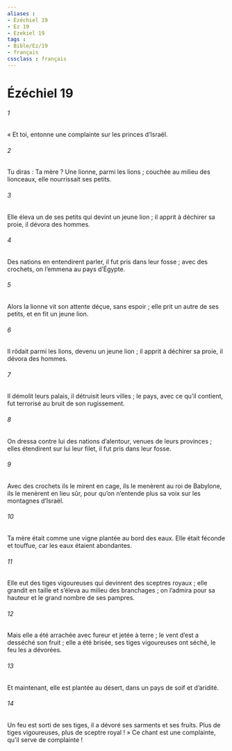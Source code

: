```yaml
---
aliases : 
- Ézéchiel 19
- Ez 19
- Ezekiel 19
tags : 
- Bible/Ez/19
- français
cssclass : français
---
```


# Ézéchiel 19

###### 1
« Et toi, entonne une complainte sur les princes d’Israël.
###### 2
Tu diras :
Ta mère ? Une lionne,
parmi les lions ;
couchée au milieu des lionceaux,
elle nourrissait ses petits.
###### 3
Elle éleva un de ses petits
qui devint un jeune lion ;
il apprit à déchirer sa proie,
il dévora des hommes.
###### 4
Des nations en entendirent parler,
il fut pris dans leur fosse ;
avec des crochets, on l’emmena au pays d’Égypte.
###### 5
Alors la lionne vit son attente déçue,
sans espoir ;
elle prit un autre de ses petits,
et en fit un jeune lion.
###### 6
Il rôdait parmi les lions,
devenu un jeune lion ;
il apprit à déchirer sa proie,
il dévora des hommes.
###### 7
Il démolit leurs palais,
il détruisit leurs villes ;
le pays, avec ce qu’il contient, fut terrorisé
au bruit de son rugissement.
###### 8
On dressa contre lui des nations d’alentour,
venues de leurs provinces ;
elles étendirent sur lui leur filet,
il fut pris dans leur fosse.
###### 9
Avec des crochets ils le mirent en cage,
ils le menèrent au roi de Babylone,
ils le menèrent en lieu sûr,
pour qu’on n’entende plus sa voix
sur les montagnes d’Israël.
###### 10
Ta mère était comme une vigne
plantée au bord des eaux.
Elle était féconde et touffue,
car les eaux étaient abondantes.
###### 11
Elle eut des tiges vigoureuses
qui devinrent des sceptres royaux ;
elle grandit en taille
et s’éleva au milieu des branchages ;
on l’admira pour sa hauteur
et le grand nombre de ses pampres.
###### 12
Mais elle a été arrachée avec fureur
et jetée à terre ;
le vent d’est a desséché son fruit ;
elle a été brisée,
ses tiges vigoureuses ont séché,
le feu les a dévorées.
###### 13
Et maintenant, elle est plantée au désert,
dans un pays de soif et d’aridité.
###### 14
Un feu est sorti de ses tiges,
il a dévoré ses sarments et ses fruits.
Plus de tiges vigoureuses,
plus de sceptre royal ! »
Ce chant est une complainte, qu’il serve de complainte !
